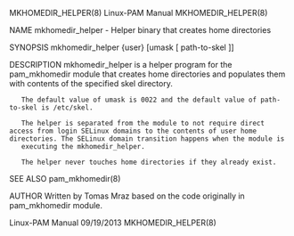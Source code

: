 MKHOMEDIR_HELPER(8)                                                                            Linux-PAM Manual                                                                           MKHOMEDIR_HELPER(8)



NAME
       mkhomedir_helper - Helper binary that creates home directories

SYNOPSIS
       mkhomedir_helper {user} [umask [ path-to-skel ]]

DESCRIPTION
       mkhomedir_helper is a helper program for the pam_mkhomedir module that creates home directories and populates them with contents of the specified skel directory.

       The default value of umask is 0022 and the default value of path-to-skel is /etc/skel.

       The helper is separated from the module to not require direct access from login SELinux domains to the contents of user home directories. The SELinux domain transition happens when the module is
       executing the mkhomedir_helper.

       The helper never touches home directories if they already exist.

SEE ALSO
       pam_mkhomedir(8)

AUTHOR
       Written by Tomas Mraz based on the code originally in pam_mkhomedir module.



Linux-PAM Manual                                                                                  09/19/2013                                                                              MKHOMEDIR_HELPER(8)
